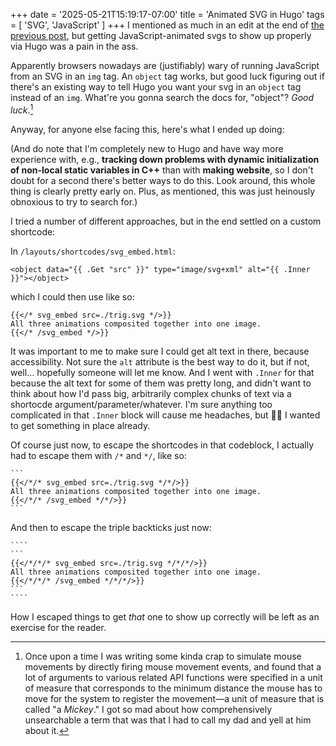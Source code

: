 +++
date = '2025-05-21T15:19:17-07:00'
title = 'Animated SVG in Hugo'
tags = [ 'SVG', 'JavaScript' ]
+++
I mentioned as much in an edit at the end of [the previous post](/posts/trig "Trig"), but getting JavaScript-animated svgs to show up properly via Hugo was a pain in the ass.

Apparently browsers nowadays are (justifiably) wary of running JavaScript from an SVG in an `img` tag.  An `object` tag works, but good luck figuring out if there's an existing way to tell Hugo you want your svg in an `object` tag instead of an `img`.  What're you gonna search the docs for, "object"?  _Good luck_.[^1]

Anyway, for anyone else facing this, here's what I ended up doing:

(And do note that I'm completely new to Hugo and have way more experience with, e.g., **tracking down problems with dynamic initialization of non-local static variables in C++** than with **making website**, so I don't doubt for a second there's better ways to do this.  Look around, this whole thing is clearly pretty early on.  Plus, as mentioned, this was just heinously obnoxious to try to search for.)

I tried a number of different approaches, but in the end settled on a custom shortcode:

In `/layouts/shortcodes/svg_embed.html`:
```
<object data="{{ .Get "src" }}" type="image/svg+xml" alt="{{ .Inner }}"></object>
```

which I could then use like so:
```
{{</* svg_embed src=./trig.svg */>}}
All three animations composited together into one image.
{{</* /svg_embed */>}}
```

It was important to me to make sure I could get alt text in there, because accessibility.  Not sure the `alt` attribute is the best way to do it, but if not, well… hopefully someone will let me know.  And I went with `.Inner` for that because the alt text for some of them was pretty long, and didn't want to think about how I'd pass big, arbitrarily complex chunks of text via a shortocde argument/parameter/whatever.  I'm sure anything too complicated in that `.Inner` block will cause me headaches, but 🤷‍♀️ I wanted to get something in place already.

Of course just now, to escape the shortcodes in that codeblock, I actually had to escape them with `/*` and `*/`, like so:

````
```
{{</*/* svg_embed src=./trig.svg */*/>}}
All three animations composited together into one image.
{{</*/* /svg_embed */*/>}}
```
````

And then to escape the triple backticks just now:
`````
````
```
{{</*/*/* svg_embed src=./trig.svg */*/*/>}}
All three animations composited together into one image.
{{</*/*/* /svg_embed */*/*/>}}
```
````
`````

How I escaped things to get _that_ one to show up correctly will be left as an exercise for the reader.

[^1]: Once upon a time I was writing some kinda crap to simulate mouse movements by directly firing mouse movement events, and found that a lot of arguments to various related API functions were specified in a unit of measure that corresponds to the minimum distance the mouse has to move for the system to register the movement—a unit of measure that is called "a _Mickey_."  I got so mad about how comprehensively unsearchable a term that was that I had to call my dad[^2] and yell at him about it.

[^2]: He's been a programmer longer than he's been a dad, and I often call him to complain about whatever computer nonsense I've been facing lately.  Some folks have to fix their parent's networks all the time; I get to grouse about POSIX thread-exit destructors with mine.
